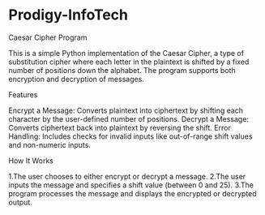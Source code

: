 # Prodigy-InfoTech
Caesar Cipher Program

This is a simple Python implementation of the Caesar Cipher, a type of substitution cipher where each letter in the plaintext is shifted by a fixed number of positions down the alphabet. The program supports both encryption and decryption of messages.

Features

Encrypt a Message: Converts plaintext into ciphertext by shifting each character by the user-defined number of positions.
Decrypt a Message: Converts ciphertext back into plaintext by reversing the shift.
Error Handling: Includes checks for invalid inputs like out-of-range shift values and non-numeric inputs.

How It Works

1.The user chooses to either encrypt or decrypt a message.
2.The user inputs the message and specifies a shift value (between 0 and 25).
3.The program processes the message and displays the encrypted or decrypted output.
